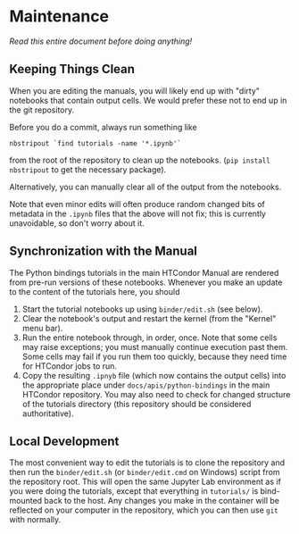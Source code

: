 # Maintenance

*Read this entire document before doing anything!*

## Keeping Things Clean

When you are editing the manuals, you will likely end up with "dirty" notebooks
that contain output cells. We would prefer these not to end up in the git repository.

Before you do a commit, always run something like 
```
nbstripout `find tutorials -name '*.ipynb'`
```
from the root of the repository to clean up the notebooks.
(`pip install nbstripout` to get the necessary package).

Alternatively, you can manually clear all of the output from the notebooks.

Note that even minor edits will often produce random changed bits of metadata in the `.ipynb` files
that the above will not fix; this is currently unavoidable, so don't worry about it.

## Synchronization with the Manual

The Python bindings tutorials in the main HTCondor Manual are rendered from 
pre-run versions of these notebooks.
Whenever you make an update to the content of the tutorials here, you should

1. Start the tutorial notebooks up using `binder/edit.sh` (see below).
1. Clear the notebook's output and restart the kernel (from the "Kernel" menu bar).
1. Run the entire notebook through, in order, once. 
   Note that some cells may raise exceptions; you must manually continue execution past them.
   Some cells may fail if you run them too quickly, because they need time for HTCondor jobs to run.
1. Copy the resulting `.ipnyb` file (which now contains the output cells) into 
   the appropriate place under `docs/apis/python-bindings` in the main HTCondor repository.
   You may also need to check for changed structure of the tutorials directory 
   (this repository should be considered authoritative).

## Local Development

The most convenient way to edit the tutorials is to clone the repository and then
run the `binder/edit.sh` (or `binder/edit.cmd` on Windows) script from the repository root.
This will open the same Jupyter Lab environment as if you were doing the tutorials,
except that everything in `tutorials/` is bind-mounted back to the host.
Any changes you make in the container will be reflected on your computer in the repository,
which you can then use `git` with normally.
